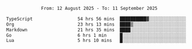 <div align="center">
<p style="text-align: center;">
<!--START_SECTION:waka-->

```txt
From: 12 August 2025 - To: 11 September 2025

TypeScript                 54 hrs 56 mins  ██████████▓░░░░░░░░░░░░░░   42.00 %
Org                        23 hrs 13 mins  ████▒░░░░░░░░░░░░░░░░░░░░   17.76 %
Markdown                   21 hrs 35 mins  ████░░░░░░░░░░░░░░░░░░░░░   16.51 %
Go                         6 hrs 1 min     █░░░░░░░░░░░░░░░░░░░░░░░░   04.61 %
Lua                        5 hrs 10 mins   █░░░░░░░░░░░░░░░░░░░░░░░░   03.95 %
```

<!--END_SECTION:waka-->
</p>
</div>
